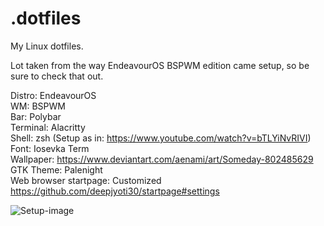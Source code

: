 # .dotfiles
My Linux dotfiles.

Lot taken from the way EndeavourOS BSPWM edition came setup, so be sure to check that out.

Distro: EndeavourOS  
WM: BSPWM  
Bar: Polybar  
Terminal: Alacritty  
Shell: zsh (Setup as in: https://www.youtube.com/watch?v=bTLYiNvRIVI)  
Font: Iosevka Term  
Wallpaper: https://www.deviantart.com/aenami/art/Someday-802485629  
GTK Theme: Palenight  
Web browser startpage: Customized https://github.com/deepjyoti30/startpage#settings  

![Setup-image](https://imgur.com/a/cD7kk9M)

